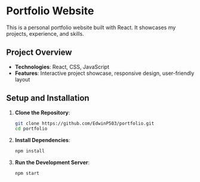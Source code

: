 # Portfolio Website

This is a personal portfolio website built with React. It showcases my projects, experience, and skills.

## Project Overview

- **Technologies**: React, CSS, JavaScript
- **Features**: Interactive project showcase, responsive design, user-friendly layout

## Setup and Installation

1. **Clone the Repository**:
   ```bash
   git clone https://github.com/EdwinP503/portfolio.git
   cd portfolio

2. **Install Dependencies**:
   ```bash
   npm install

4. **Run the Development Server**:
   ```bash
   npm start
